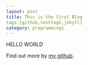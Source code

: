 ```yaml
---
layout: post
title: This is the first Blog
tags:[github,testtag2,jekyll]
category: programming1
---
```



HELLO WORLD

Find out more by [my github](https://cwz753.github.io/lvqunbai/).
